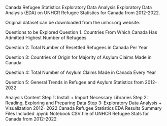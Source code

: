 Canada Refugee Statistics Exploratory Data Analysis
Exploratory Data Analysis (EDA) on UNHCR Refugee Statistics for Canada from 2012-2022.

Original dataset can be downloaded from the unhcr.org website.

Questions to be Explored
Question 1. Countries From Which Canada Has Admitted Highest Number of Refugees

Question 2: Total Number of Resettled Refugees in Canada Per Year

Question 3: Countries of Origin for Majority of Asylum Claims Made in Canada

Question 4: Total Number of Asylum Claims Made in Canada Every Year

Question 5: General Trends in Refugee and Asylum Statistics from 2012-2022

Analysis Content
Step 1: Install + Import Necessary Libraries
Step 2: Reading, Exploring and Preparing Data
Step 3: Exploratory Data Analysis + Visualization
2012- 2022 Canada Refugee Statistics EDA Results Summary
Files Included
.ipynb Notebook
CSV file of UNHCR Refugee Stats for Canada from 2012-2022
